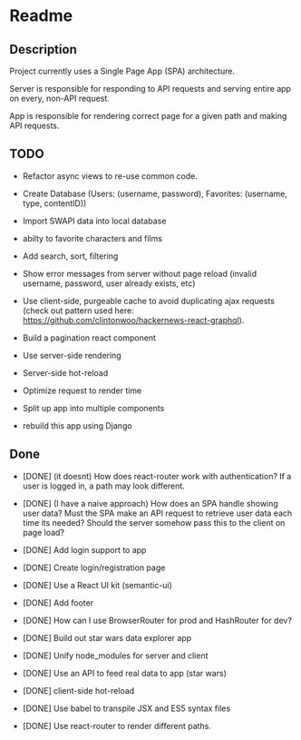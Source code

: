 # Readme

## Description

Project currently uses a Single Page App (SPA) architecture. 

Server is responsible for responding to API requests and serving entire app on every, non-API request. 

App is responsible for rendering correct page for a given path and making API requests.

## TODO

* Refactor async views to re-use common code.

* Create Database (Users: (username, password), Favorites: (username, type, contentID))

* Import SWAPI data into local database

* abilty to favorite characters and films

* Add search, sort, filtering

* Show error messages from server without page reload (invalid username, password, user already exists, etc)

* Use client-side, purgeable cache to avoid duplicating ajax requests (check out pattern used here: https://github.com/clintonwoo/hackernews-react-graphql). 

* Build a pagination react component

* Use server-side rendering

* Server-side hot-reload 

* Optimize request to render time

* Split up app into multiple components

* rebuild this app using Django

## Done

* [DONE] (it doesnt) How does react-router work with authentication? If a user is logged in, a path may look different. 

* [DONE] (I have a naive approach) How does an SPA handle showing user data? Must the SPA make an API request to retrieve user data each time its needed? Should the server somehow pass this to the client on page load? 

* [DONE] Add login support to app 

* [DONE] Create login/registration page

* [DONE] Use a React UI kit (semantic-ui)

* [DONE] Add footer

* [DONE] How can I use BrowserRouter for prod and HashRouter for dev? 

* [DONE] Build out star wars data explorer app

* [DONE] Unify node_modules for server and client

* [DONE] Use an API to feed real data to app (star wars)

* [DONE] client-side hot-reload 

* [DONE] Use babel to transpile JSX and ES5 syntax files

* [DONE] Use react-router to render different paths.

